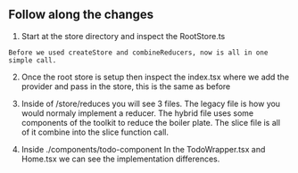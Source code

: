 ## Follow along the changes

1. Start at the store directory and inspect the RootStore.ts
```
Before we used createStore and combineReducers, now is all in one simple call.
```

2. Once the root store is setup then inspect the index.tsx where we add the provider and pass in the store, this is the same as before

3. Inside of /store/reduces you will see 3 files. The legacy
file is how you would normaly implement a reducer.
The hybrid file uses some components of the toolkit to reduce
the boiler plate.  The slice file is all of it combine into the slice function call.

4. Inside ./components/todo-component In the TodoWrapper.tsx and Home.tsx we can see the implementation differences.